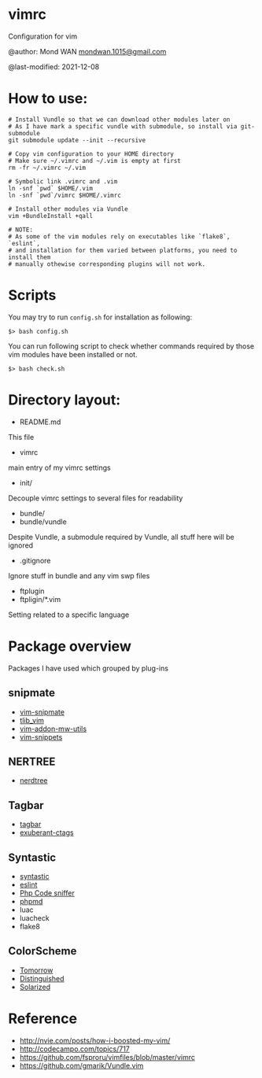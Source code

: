 vimrc
=====

Configuration for vim

@author: Mond WAN <mondwan.1015@gmail.com>

@last-modified: 2021-12-08

# How to use:

```shell
# Install Vundle so that we can download other modules later on
# As I have mark a specific vundle with submodule, so install via git-submodule
git submodule update --init --recursive

# Copy vim configuration to your HOME directory
# Make sure ~/.vimrc and ~/.vim is empty at first
rm -fr ~/.vimrc ~/.vim

# Symbolic link .vimrc and .vim
ln -snf `pwd` $HOME/.vim
ln -snf `pwd`/vimrc $HOME/.vimrc

# Install other modules via Vundle
vim +BundleInstall +qall

# NOTE:
# As some of the vim modules rely on executables like `flake8`, `eslint`,
# and installation for them varied between platforms, you need to install them
# manually othewise corresponding plugins will not work.
```

# Scripts

You may try to run `config.sh` for installation as following:

```
$> bash config.sh
```

You can run following script to check whether commands required by those
vim modules have been installed or not.

```
$> bash check.sh
```

# Directory layout:

- README.md

This file

- vimrc

main entry of my vimrc settings

- init/

Decouple vimrc settings to several files for readability

- bundle/
- bundle/vundle

Despite Vundle, a submodule required by Vundle, all stuff here will be ignored

- .gitignore

Ignore stuff in bundle and any vim swp files

- ftplugin
- ftpligin/*.vim

Setting related to a specific language

# Package overview

Packages I have used which grouped by plug-ins

## snipmate

- [vim-snipmate](https://github.com/garbas/vim-snipmate.git)
- [tlib\_vim](https://github.com/tomtom/tlib\_vim.git)
- [vim-addon-mw-utils](https://github.com/MarcWeber/vim-addon-mw-utils.git)
- [vim-snippets](https://github.com/honza/vim-snippets.git)

## NERTREE

- [nerdtree](https://github.com/scrooloose/nerdtree.git)

## Tagbar

- [tagbar](https://github.com/majutsushi/tagbar.git)
- [exuberant-ctags](http://ctags.sourceforge.net/)

## Syntastic

- [syntastic](https://github.com/scrooloose/syntastic.git)
- [eslint](http://eslint.org/)
- [Php Code sniffer](https://github.com/squizlabs/PHP_CodeSniffer)
- [phpmd](http://phpmd.org/)
- luac
- luacheck
- flake8

## ColorScheme

- [Tomorrow](https://github.com/chriskempson/vim-tomorrow-theme)
- [Distinguished](https://github.com/Lokaltog/vim-distinguished)
- [Solarized](https://github.com/altercation/vim-colors-solarized)

# Reference

* http://nvie.com/posts/how-i-boosted-my-vim/
* http://codecampo.com/topics/717
* https://github.com/fsproru/vimfiles/blob/master/vimrc
* https://github.com/gmarik/Vundle.vim
